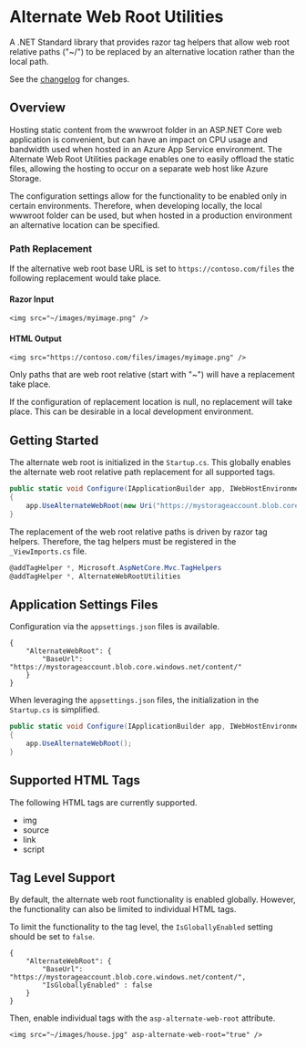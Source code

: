 # Alternate Web Root Utilities

A .NET Standard library that provides razor tag helpers that allow web root relative paths ("~/") to be replaced by an alternative location rather than the local path.

See the [changelog](CHANGELOG.md) for changes.

## Overview
Hosting static content from the wwwroot folder in an ASP.NET Core web application is convenient, but can have an impact on CPU usage and bandwidth used when hosted in an Azure App Service environment.  The Alternate Web Root Utilities package enables one to easily offload the static files, allowing the hosting to occur on a separate web host like Azure Storage.

The configuration settings allow for the functionality to be enabled only in certain environments.  Therefore, when developing locally, the local wwwroot folder can be used, but when hosted in a production environment an alternative location can be specified. 

### Path Replacement
If the alternative web root base URL is set to `https://contoso.com/files` the following replacement would take place. 

#### Razor Input
```
<img src="~/images/myimage.png" />
```

#### HTML Output
```
<img src="https://contoso.com/files/images/myimage.png" />
```

Only paths that are web root relative (start with "~") will have a replacement take place.  

If the configuration of replacement location is null, no replacement will take place.  This can be desirable in a local development environment.

## Getting Started
The alternate web root is initialized in the `Startup.cs`. This globally enables the alternate web root relative path replacement for all supported tags.
```C#
public static void Configure(IApplicationBuilder app, IWebHostEnvironment env)
{
    app.UseAlternateWebRoot(new Uri("https://mystorageaccount.blob.core.windows.net/content/"));
}
```

The replacement of the web root relative paths is driven by razor tag helpers.  Therefore, the tag helpers must be registered in the `_ViewImports.cs` file.
```C#
@addTagHelper *, Microsoft.AspNetCore.Mvc.TagHelpers
@addTagHelper *, AlternateWebRootUtilities
```

## Application Settings Files
Configuration via the `appsettings.json` files is available.
```
{
    "AlternateWebRoot": {
        "BaseUrl": "https://mystorageaccount.blob.core.windows.net/content/"
    }
}
```

When leveraging the `appsettings.json` files, the initialization in the `Startup.cs` is simplified.
```C#
public static void Configure(IApplicationBuilder app, IWebHostEnvironment env)
{
    app.UseAlternateWebRoot();
}
```

## Supported HTML Tags
The following HTML tags are currently supported.
- img
- source
- link
- script

## Tag Level Support
By default, the alternate web root functionality is enabled globally.  However, the functionality can also be limited to individual HTML tags.

To limit the functionality to the tag level, the `IsGloballyEnabled` setting should be set to `false`.

```
{
    "AlternateWebRoot": {
        "BaseUrl": "https://mystorageaccount.blob.core.windows.net/content/",
        "IsGloballyEnabled" : false
    }
}
```

Then, enable individual tags with the `asp-alternate-web-root` attribute.
```
<img src="~/images/house.jpg" asp-alternate-web-root="true" />
```